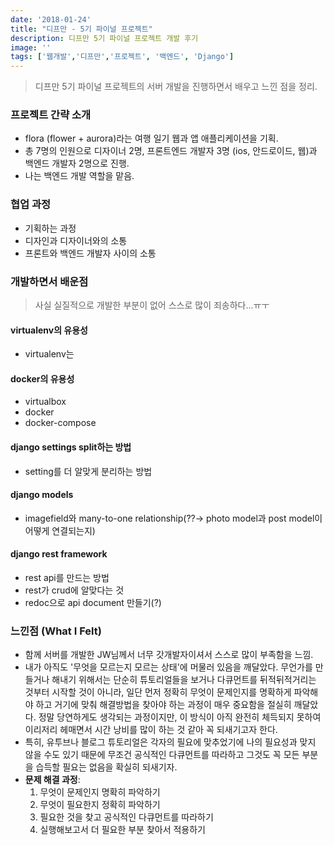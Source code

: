 ```yaml
---
date: '2018-01-24'
title: "디프만 - 5기 파이널 프로젝트"
description: 디프만 5기 파이널 프로젝트 개발 후기
image: ''
tags: ['웹개발','디프만','프로젝트', '백엔드', 'Django']
---
```

> 디프만 5기 파이널 프로젝트의 서버 개발을 진행하면서 배우고 느낀 점을 정리.

### 프로젝트 간략 소개
- flora (flower + aurora)라는 여행 일기 웹과 앱 애플리케이션을 기획.
- 총 7명의 인원으로 디자이너 2명, 프론트엔드 개발자 3명 (ios, 안드로이드, 웹)과 백엔드 개발자 2명으로 진행.
- 나는 백엔드 개발 역할을 맡음.

### 협업 과정
- 기획하는 과정
- 디자인과 디자이너와의 소통
- 프론트와 백엔드 개발자 사이의 소통

### 개발하면서 배운점
> 사실 실질적으로 개발한 부분이 없어 스스로 많이 죄송하다...ㅠㅜ

#### virtualenv의 유용성
- virtualenv는 

#### docker의 유용성
- virtualbox
- docker
- docker-compose

#### django settings split하는 방법
- setting를 더 알맞게 분리하는 방법

#### django models
- imagefield와 many-to-one relationship(??-> photo model과 post model이 어떻게 연결되는지)

#### django rest framework
- rest api를 만드는 방법
- rest가 crud에 알맞다는 것
- redoc으로 api document 만들기(?)

### 느낀점 (What I Felt)
- 함께 서버를 개발한 JW님께서 너무 갓개발자이셔서 스스로 많이 부족함을 느낌.
- 내가 아직도 '무엇을 모르는지 모르는 상태'에 머물러 있음을 깨달았다. 무언가를 만들거나 해내기 위해서는 단순히 튜토리얼들을 보거나 다큐먼트를 뒤적뒤적거리는 것부터 시작할 것이 아니라, 일단 먼저 정확히 무엇이 문제인지를 명확하게 파악해야 하고 거기에 맞춰 해결방법을 찾아야 하는 과정이 매우 중요함을 절실히 깨달았다. 정말 당연하게도 생각되는 과정이지만, 이 방식이 아직 완전히 체득되지 못하여 이리저리 헤매면서 시간 낭비를 많이 하는 것 같아 꼭 되새기고자 한다.
- 특히, 유투브나 블로그 튜토리얼은 각자의 필요에 맞추었기에 나의 필요성과 맞지 않을 수도 있기 때문에 무조건 공식적인 다큐먼트를 따라하고 그것도 꼭 모든 부분을 습득할 필요는 없음을 확실히 되새기자.
- __문제 해결 과정__:
    1. 무엇이 문제인지 명확히 파악하기
    2. 무엇이 필요한지 정확히 파악하기
    3. 필요한 것을 찾고 공식적인 다큐먼트를 따라하기
    4. 실행해보고서 더 필요한 부분 찾아서 적용하기
